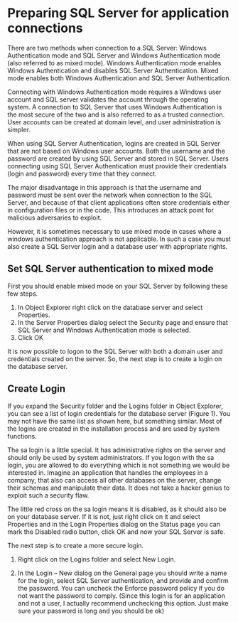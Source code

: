 # Preparing SQL Server for application connections

There are two methods when connection to a SQL Server: Windows Authentication mode and SQL Server and Windows Authentication mode (also referred to as mixed mode). Windows Authentication mode enables Windows Authentication and disables SQL Server Authentication. Mixed mode enables both Windows Authentication and SQL Server Authentication. 

Connecting with Windows Authentication mode requires a Windows user account and SQL server validates the account through the operating system. A connection to SQL Server that uses Windows Authentication is the most secure of the two and is also referred to as a trusted connection. User accounts can be created at domain level, and user administration is simpler. 

When using SQL Server Authentication, logins are created in SQL Server that are not based on Windows user accounts. Both the username and the password are created by using SQL Server and stored in SQL Server. Users connecting using SQL Server Authentication must provide their credentials (login and password) every time that they connect.

The major disadvantage in this approach is that the username and password must be sent over the network when connection to the SQL Server, and because of that client applications often store credentials either in configuration files or in the code. This introduces an attack point for malicious adversaries to exploit.

However, it is sometimes necessary to use mixed mode in cases where a windows authentication approach is not applicable. In such a case you must also create a SQL Server login and a database user with appropriate rights.

## Set SQL Server authentication to mixed mode

First you should enable mixed mode on your SQL Server by following these few steps. 

1.	In Object Explorer right click on the database server and select Properties.
1.	In the Server Properties dialog select the Security page and ensure that SQL Server and Windows Authentication mode is selected.
1.	Click OK

It is now possible to logon to the SQL Server with both a domain user and credentials created on the server. So, the next step is to create a login on the database server.

## Create Login

If you expand the Security folder and the Logins folder in Object Explorer, you can see a list of login credentials for the database server (Figure 1). You may not have the same list as shown here, but something similar. Most of the logins are created in the installation process and are used by system functions.

The sa login is a little special. It has administrative rights on the server and should only be used by system administrators. If you logon with the sa login, you are allowed to do everything which is not something we would be interested in. Imagine an application that handles the employees in a company, that also can access all other databases on the server, change their schemas and manipulate their data. It does not take a hacker genius to exploit such a security flaw. 

The little red cross on the sa login means it is disabled, as it should also be on your database server. If it is not, just right click on it and select Properties and in the Login Properties dialog on the Status page you can mark the Disabled radio button, click OK and now your SQL Server is safe.

The next step is to create a more secure login.

1.	Right click on the Logins folder and select New Login.

1.	In the Login – New dialog on the General page you should write a name for the login, select SQL Server authentication, and provide and confirm the password. You can uncheck the Enforce password policy if you do not want the password to comply. (Since this login is for an application and not a user, I actually recommend unchecking this option. Just make sure your password is long and you should be ok)
